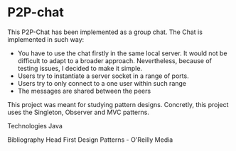 P2P-chat
=========

This P2P-Chat has been implemented as a group chat. The Chat is implemented in such way:
 * 	You have to use the chat firstly in the same local server. It would not be difficult to adapt to a broader approach. Nevertheless, because of testing issues, I decided to make it simple.
 * 	Users try to instantiate a server socket in a range of ports.
 * 	Users try to only connect to a one user within such range
 * 	The messages are shared between the peers

This project was meant for studying pattern designs. Concretly, this project uses the Singleton, Observer and MVC patterns.

Technologies
Java

Bibliography
Head First Design Patterns - O'Reilly Media
